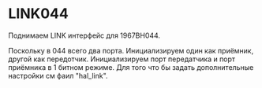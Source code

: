 # LINK044

Поднимаем LINK интерфейс для 1967ВН044.

Поскольку в 044 всего два порта. Инициализируем один как приёмник, другой как передотчик.
Инициализируем порт передатчика и порт приёмника в 1 битном режиме. Для того что бы задать дополнительные настройки см фаил "hal_link". 
